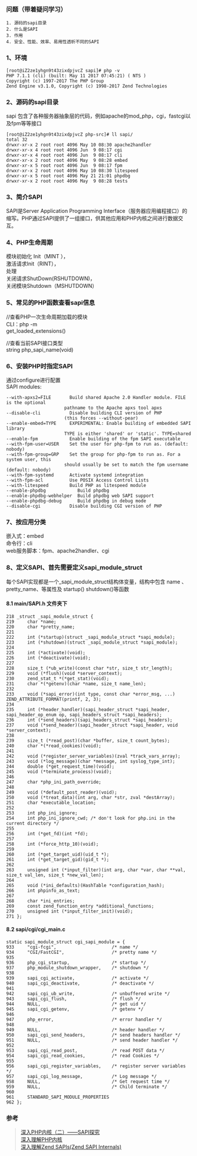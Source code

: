 ### 问题（带着疑问学习）

    1. 源码的sapi目录
    2. 什么是SAPI
    3. 作用
    4. 安全、性能、效率、易用性透析不同的SAPI


### 1、环境

    [root@iZ2ze1yhgn9t43zixdpjvcZ sapi]# php -v
    PHP 7.1.1 (cli) (built: May 11 2017 07:45:21) ( NTS )
    Copyright (c) 1997-2017 The PHP Group
    Zend Engine v3.1.0, Copyright (c) 1998-2017 Zend Technologies

### 2、源码的sapi目录
sapi 包含了各种服务器抽象层的代码，例如apache的mod_php，cgi，fastcgi以及fpm等等接口

    [root@iZ2ze1yhgn9t43zixdpjvcZ php-src]# ll sapi/
    total 32
    drwxr-xr-x 2 root root 4096 May 10 08:30 apache2handler
    drwxr-xr-x 4 root root 4096 Jun  9 08:17 cgi
    drwxr-xr-x 4 root root 4096 Jun  9 08:17 cli
    drwxr-xr-x 2 root root 4096 May  9 08:28 embed
    drwxr-xr-x 5 root root 4096 Jun  9 08:17 fpm
    drwxr-xr-x 2 root root 4096 May 10 08:30 litespeed
    drwxr-xr-x 5 root root 4096 May 21 21:01 phpdbg
    drwxr-xr-x 2 root root 4096 May  9 08:28 tests

### 3、简介SAPI
SAPI是Server Application Programming Interface（服务器应用编程接口）的缩写。PHP通过SAPI提供了一组接口，供其他应用和PHP内核之间进行数据交互。


### 4、PHP生命周期
模块初始化 Init（MINT ），  
激活请求Init（RINT），  
处理  
关闭请求ShutDown(RSHUTDOWN)，  
关闭模块Shutdown（MSHUTDOWN）  

### 5、常见的PHP函数查看sapi信息

//查看PHP一次生命周期加载的模块  
CLI：php -m  
get_loaded_extensions()  

//查看当前SAPI接口类型  
string php_sapi_name(void)  

### 6、安装PHP时指定SAPI
通过configure进行配置  
SAPI modules:  

    --with-apxs2=FILE       Build shared Apache 2.0 Handler module. FILE is the optional
                          pathname to the Apache apxs tool apxs
    --disable-cli           Disable building CLI version of PHP
                          (this forces --without-pear)
    --enable-embed=TYPE     EXPERIMENTAL: Enable building of embedded SAPI library
                          TYPE is either 'shared' or 'static'. TYPE=shared
    --enable-fpm            Enable building of the fpm SAPI executable
    --with-fpm-user=USER    Set the user for php-fpm to run as. (default: nobody)
    --with-fpm-group=GRP    Set the group for php-fpm to run as. For a system user, this
                          should usually be set to match the fpm username (default: nobody)
    --with-fpm-systemd      Activate systemd integration
    --with-fpm-acl          Use POSIX Access Control Lists
    --with-litespeed        Build PHP as litespeed module
    --enable-phpdbg            Build phpdbg
    --enable-phpdbg-webhelper  Build phpdbg web SAPI support
    --enable-phpdbg-debug      Build phpdbg in debug mode
    --disable-cgi           Disable building CGI version of PHP

### 7、按应用分类

嵌入式：embed  
命令行：cli  
web服务脚本：fpm、apache2handler、cgi  

### 8、定义SAPI、首先需要定义sapi_module_struct
每个SAPI实现都是一个_sapi_module_struct结构体变量，结构中包含 name 、pretty_name、等属性及 startup() shutdown()等函数

#### 8.1 main/SAPI.h 文件夹下
    218 _struct _sapi_module_struct {
    219     char *name;
    220     char *pretty_name;
    221 
    222     int (*startup)(struct _sapi_module_struct *sapi_module);
    223     int (*shutdown)(struct _sapi_module_struct *sapi_module);
    224 
    225     int (*activate)(void);
    226     int (*deactivate)(void);
    227 
    228     size_t (*ub_write)(const char *str, size_t str_length);
    229     void (*flush)(void *server_context);
    230     zend_stat_t *(*get_stat)(void);
    231     char *(*getenv)(char *name, size_t name_len);
    232 
    233     void (*sapi_error)(int type, const char *error_msg, ...) ZEND_ATTRIBUTE_FORMAT(printf, 2, 3);
    234 
    235     int (*header_handler)(sapi_header_struct *sapi_header, sapi_header_op_enum op, sapi_headers_struct *sapi_headers);
    236     int (*send_headers)(sapi_headers_struct *sapi_headers);
    237     void (*send_header)(sapi_header_struct *sapi_header, void *server_context);
    238 
    239     size_t (*read_post)(char *buffer, size_t count_bytes);
    240     char *(*read_cookies)(void);
    241 
    242     void (*register_server_variables)(zval *track_vars_array);
    243     void (*log_message)(char *message, int syslog_type_int);
    244     double (*get_request_time)(void);
    245     void (*terminate_process)(void);
    246 
    247     char *php_ini_path_override;
    248 
    249     void (*default_post_reader)(void);
    250     void (*treat_data)(int arg, char *str, zval *destArray);
    251     char *executable_location;
    252 
    253     int php_ini_ignore;
    254     int php_ini_ignore_cwd; /* don't look for php.ini in the current directory */
    255 
    256     int (*get_fd)(int *fd);
    257 
    258     int (*force_http_10)(void);
    259 
    260     int (*get_target_uid)(uid_t *);
    261     int (*get_target_gid)(gid_t *);
    262 
    263     unsigned int (*input_filter)(int arg, char *var, char **val, size_t val_len, size_t *new_val_len);
    264 
    265     void (*ini_defaults)(HashTable *configuration_hash);
    266     int phpinfo_as_text;
    267 
    268     char *ini_entries;
    269     const zend_function_entry *additional_functions;
    270     unsigned int (*input_filter_init)(void);
    271 };

#### 8.2 sapi/cgi/cgi_main.c
    static sapi_module_struct cgi_sapi_module = {
    933     "cgi-fcgi",                     /* name */
    934     "CGI/FastCGI",                  /* pretty name */
    935 
    936     php_cgi_startup,                /* startup */
    937     php_module_shutdown_wrapper,    /* shutdown */
    938 
    939     sapi_cgi_activate,              /* activate */
    940     sapi_cgi_deactivate,            /* deactivate */
    941 
    942     sapi_cgi_ub_write,              /* unbuffered write */
    943     sapi_cgi_flush,                 /* flush */
    944     NULL,                           /* get uid */
    945     sapi_cgi_getenv,                /* getenv */
    946 
    947     php_error,                      /* error handler */
    948 
    949     NULL,                           /* header handler */
    950     sapi_cgi_send_headers,          /* send headers handler */
    951     NULL,                           /* send header handler */
    952 
    953     sapi_cgi_read_post,             /* read POST data */
    954     sapi_cgi_read_cookies,          /* read Cookies */
    955 
    956     sapi_cgi_register_variables,    /* register server variables */
    957     sapi_cgi_log_message,           /* Log message */
    958     NULL,                           /* Get request time */
    959     NULL,                           /* Child terminate */
    960 
    961     STANDARD_SAPI_MODULE_PROPERTIES
    962 };


### 参考
> [深入PHP内核（二）——SAPI探究][1]  
> [深入理解PHP内核][2]  
> [深入理解Zend SAPIs(Zend SAPI Internals)][3]  

[1]: http://www.csdn.net/article/2014-09-26/2821885-exploring-of-the-php-2  
[2]: http://www.php-internals.com/book/?p=chapt02/02-02-00-overview  
[3]: http://www.laruence.com/2008/08/12/180.html
